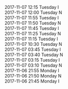 2017-11-07 12:15 Tuesday  I  
2017-11-07 12:00 Tuesday  N  
2017-11-07 11:55 Tuesday  I  
2017-11-07 11:50 Tuesday  N  
2017-11-07 11:45 Tuesday  I  
2017-11-07 11:25 Tuesday  N  
2017-11-07 11:15 Tuesday  I  
2017-11-07 10:30 Tuesday  N  
2017-11-07 03:45 Tuesday  I  
2017-11-07 03:40 Tuesday  N  
2017-11-07 03:15 Tuesday  I  
2017-11-07 03:10 Tuesday  N  
2017-11-06 21:55 Monday  I  
2017-11-06 21:50 Monday  N  
2017-11-06 21:45 Monday  I  
